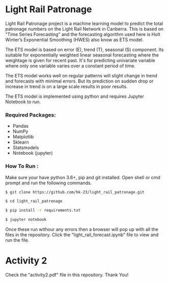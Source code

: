 # Light Rail Patronage
Light Rail Patronage project is a machine learning model to predict the total patronage numbers on the Light Rail Network in Canberra. This is based on "Time Series Forecasting" and the forecasting algorithm used here is Holt Winter’s Exponential Smoothing (HWES) also know as ETS model.

The ETS model is based on error (E), trend (T), seasonal (S) component. Its suitable for exponentially weighted linear seasonal forecasting where the weightage is given for recent past. It's for predicting univariate variable where only one variable varies over a constant period of time.

The ETS model works well on regular patterns will slight change in trend and forecasts with minimal errors. But its prediction on sudden drop or increase in trend is on a large scale results in poor results. 

The ETS model is implemented using python and requires Jupyter Notebook to run.

### Required Packages:
- Pandas
- NumPy
- Matplotlib
- Sklearn
- Statsmodels
- Notebook (jupyter)

### How To Run :
Make sure your have python 3.6+, pip and git installed. Open shell or cmd prompt and run the following commands.
```sh
$ git clone https://github.com/hk-23/light_rail_patronage.git
```
```sh
$ cd light_rail_patronage
```
```sh
$ pip install -r requirements.txt
```
```sh
$ jupyter notebook
```
Once these run withour any errors then a browser will pop up with all the files in the repository. Click the "light_rail_forecast.ipynb" file to view and run the file.

# Activity 2

Check the "activity2.pdf" file in this repository. Thank You!